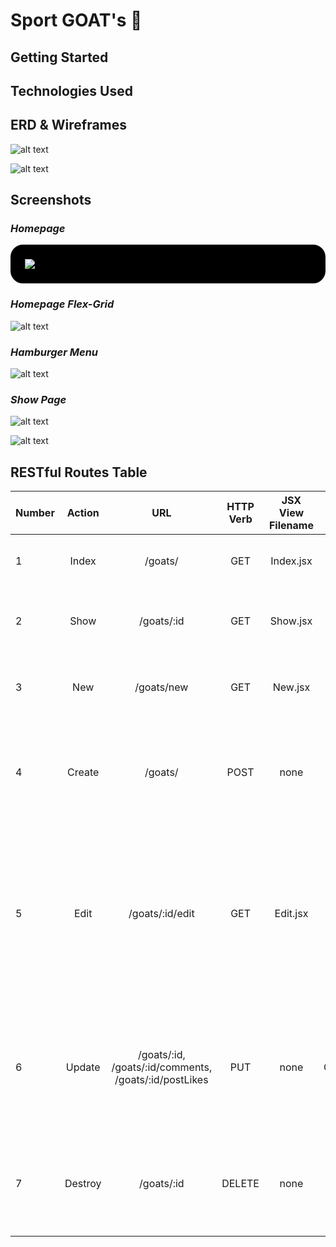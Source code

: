 # Sport GOAT's 🐐

## Getting Started

## Technologies Used

## ERD & Wireframes
![alt text](images/ERD.jpeg)

![alt text](images/wireframe.png)


## Screenshots
### *Homepage*
<div style='border:solid black; border-radius: 20px; padding: 20px; background-color: black'>
    <img src="images/homepage.png" ><img> 
</div>

<!-- <div style='border:solid black'>
    <img src="images/homepage.png" width='300' height='300'><img src="images/homepage-grid.png" width='600' height='320'>
</div> -->

### *Homepage Flex-Grid*
![alt text](images/homepage-grid.png)
### *Hamburger Menu*
![alt text](images/hamburgermenu.png)
### *Show Page*
![alt text](images/showpage1.png)

![alt text](images/showpage2.png)


## RESTful Routes Table


| Number | Action  | URL             | HTTP Verb     | JSX View Filename | Mongoose Method        | Notes                              |
| -------|:-------:|:---------------:|:-------------:|:-----------------:|:----------------------:|:----------------------------------:|
| 1      | Index   |  /goats/        |  GET          |    Index.jsx      |  Goat.find()           | Will show the main landing page    |
| 2      | Show    |  /goats/:id     |  GET          |    Show.jsx       |  Goat.findById         | Click on a post to display expanded information |                     
| 3      | New     |  /goats/new     |  GET          |    New.jsx        |  N/A                   | A form to enter information for a new GOAT post |
| 4      | Create  |  /goats/        |  POST         |    none           |  Goat.create(req.body) | When a new post has been entered, it will then get posted to the main page|
| 5      | Edit    |  /goats/:id/edit|  GET          |    Edit.jsx       |  Goat.findById         | When the user wants to edit posts, they will be redirected to the edit view template (same as show) so that the info can be edited|
| 6      | Update  |  /goats/:id, /goats/:id/comments, /goats/:id/postLikes|PUT       |none           |Goat.findByIdAndUpdate|Comments on posts and likes on a particular post. NOTE: there are likes/dislikes on comments also| 
| 7      | Destroy |  /goats/:id     |  DELETE       |    none           |  Goat.findByIdAndDelete| Deleting a post. This will also be the same for comments and will be restricted by user|



